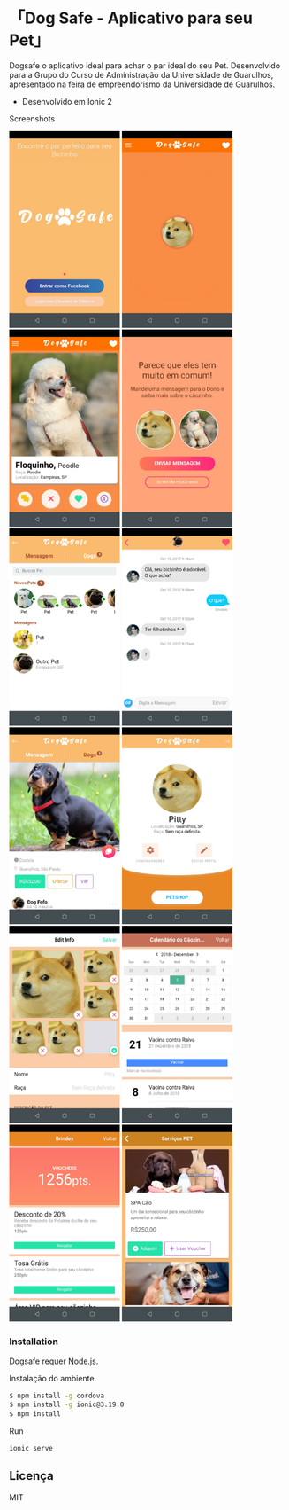 「Dog Safe - Aplicativo para seu Pet」
=======


Dogsafe o aplicativo ideal para achar o par ideal do seu Pet. Desenvolvido para a Grupo do Curso de Administração da Universidade de Guarulhos, apresentado na feira de empreendorismo da Universidade de Guarulhos. 

  - Desenvolvido em Ionic 2

Screenshots
<br>

<img src="screenshots/01.jpeg" alt="" width="200"/>
<img src="screenshots/02.jpeg" alt="" width="200"/>
<img src="screenshots/03.jpeg" alt="" width="200"/>
<img src="screenshots/04.jpeg" alt="" width="200"/>
<img src="screenshots/05.jpeg" alt="" width="200"/>
<img src="screenshots/06.jpeg" alt="" width="200"/>
<img src="screenshots/07.jpeg" alt="" width="200"/>
<img src="screenshots/08.jpeg" alt="" width="200"/>
<img src="screenshots/09.jpeg" alt="" width="200"/>
<img src="screenshots/10.jpeg" alt="" width="200"/>
<img src="screenshots/11.jpeg" alt="" width="200"/>
<img src="screenshots/12.jpeg" alt="" width="200"/>

### Installation

Dogsafe requer [Node.js](https://nodejs.org/).

Instalação do ambiente.

```sh
$ npm install -g cordova
$ npm install -g ionic@3.19.0
$ npm install
```

Run

```sh
ionic serve
```
Licença
----

MIT

